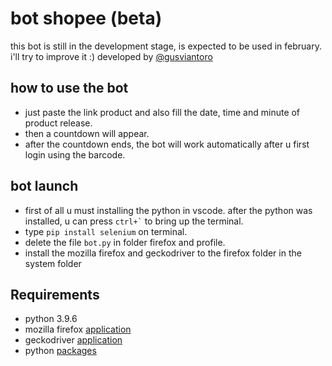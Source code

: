 # bot shopee (beta)
this bot is still in the development stage, is expected to be used in february. i'll try to improve it :)
developed by [@gusviantoro](instagram.com/gusviantoro)

## how to use the bot
* just paste the link product and also fill the date, time and minute of product release.
* then a countdown will appear.
* after the countdown ends, the bot will work automatically after u first login using the barcode.

## bot launch
* first of all u must installing the python in vscode. after the python was installed, u can press <code>ctrl+`</code> to bring up the terminal.
* type <code>pip install selenium</code> on terminal.
* delete the file <code>bot.py</code> in folder firefox and profile.
* install the mozilla firefox and geckodriver to the firefox folder in the system folder

## Requirements
* python 3.9.6
* mozilla firefox [application](mozilla.org)
* geckodriver [application](github.com/mozilla/geckodriver/releases)
* python [packages](https://github.com/justkiddit/bot-shopee/blob/main/requirements.txt)

